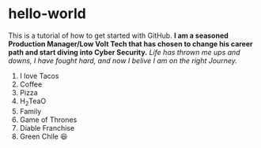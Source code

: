 # hello-world
This is a tutorial of how to get started with GitHub.
**I am a seasoned Production Manager/Low Volt Tech that has chosen to change his career path and start diving into Cyber Security.** 
*Life has thrown me ups and downs, I have fought hard, and now I belive I am on the right Journey.*
1. I love Tacos 
2. Coffee
3. Pizza
4. H<sub>2</sub>TeaO
5. Family
6. Game of Thrones
7. Diable Franchise
8. Green Chile
😆
